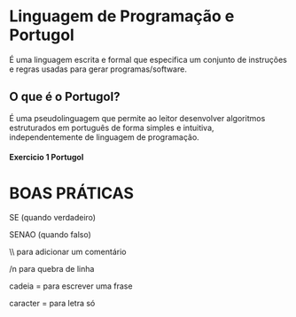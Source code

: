 # Linguagem de Programação e Portugol

É uma linguagem escrita e formal que especifica um conjunto de instruções e regras usadas para gerar programas/software.



## O que é o Portugol?

É uma pseudolinguagem que permite ao leitor desenvolver algoritmos estruturados em português de forma simples e intuitiva, independentemente de linguagem de programação.

#### Exercicio 1 Portugol



# BOAS PRÁTICAS

SE (quando verdadeiro)

SENAO (quando falso)

\\\ para adicionar um comentário

/n para quebra de linha

cadeia = para escrever uma frase

caracter = para letra só